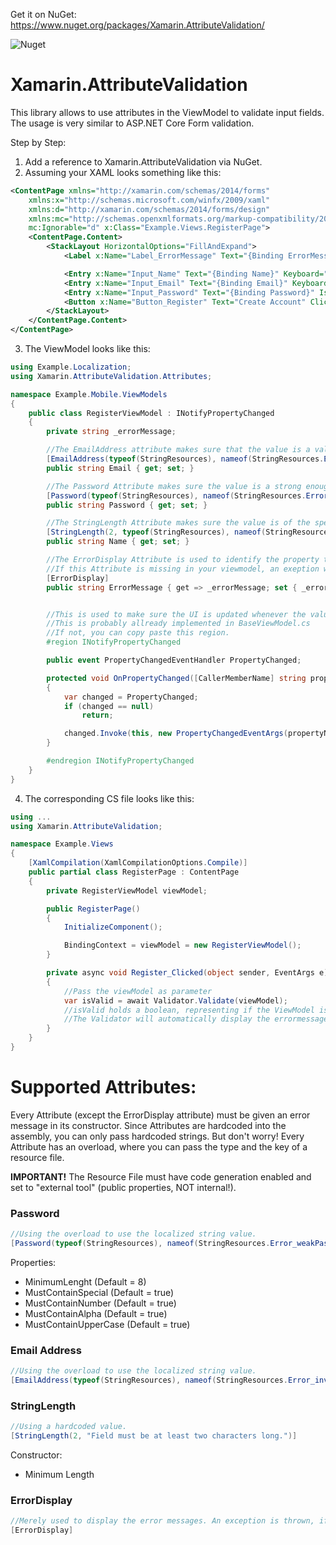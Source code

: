 Get it on NuGet:
https://www.nuget.org/packages/Xamarin.AttributeValidation/

![Nuget](https://img.shields.io/nuget/v/Xamarin.AttributeValidation)


# Xamarin.AttributeValidation
This library allows to use attributes in the ViewModel to validate input fields.
The usage is very similar to ASP.NET Core Form validation.

Step by Step:
1. Add a reference to Xamarin.AttributeValidation via NuGet.
2. Assuming your XAML looks something like this:
```xml
<ContentPage xmlns="http://xamarin.com/schemas/2014/forms" 
    xmlns:x="http://schemas.microsoft.com/winfx/2009/xaml" 
    xmlns:d="http://xamarin.com/schemas/2014/forms/design" 
    xmlns:mc="http://schemas.openxmlformats.org/markup-compatibility/2006" 
    mc:Ignorable="d" x:Class="Example.Views.RegisterPage">
    <ContentPage.Content>
        <StackLayout HorizontalOptions="FillAndExpand">
            <Label x:Name="Label_ErrorMessage" Text="{Binding ErrorMessage}" Margin="0,0,0,15" HorizontalOptions="Center" TextColor="Red" />

            <Entry x:Name="Input_Name" Text="{Binding Name}" Keyboard="Default" Placeholder="Name" Margin="0,0,0,15" />
            <Entry x:Name="Input_Email" Text="{Binding Email}" Keyboard="Email" Placeholder="Email" Margin="0,0,0,15" />
            <Entry x:Name="Input_Password" Text="{Binding Password}" IsPassword="True" Placeholder="Password" Margin="0,0,0,15" />
            <Button x:Name="Button_Register" Text="Create Account" Clicked="Register_Clicked" Margin="0,0,0,15" />
        </StackLayout>
    </ContentPage.Content>
</ContentPage>
```
3. The ViewModel looks like this:
```csharp
using Example.Localization;
using Xamarin.AttributeValidation.Attributes;

namespace Example.Mobile.ViewModels
{
    public class RegisterViewModel : INotifyPropertyChanged
    {
        private string _errorMessage;

        //The EmailAddress attribute makes sure that the value is a valid Email Address.
        [EmailAddress(typeof(StringResources), nameof(StringResources.Error_invalidEmailAddress))]
        public string Email { get; set; }

        //The Password Attribute makes sure the value is a strong enough password. You can customize this via properties. (See below)
        [Password(typeof(StringResources), nameof(StringResources.Error_weakPassword))]
        public string Password { get; set; }

        //The StringLength Attribute makes sure the value is of the specified length.
        [StringLength(2, typeof(StringResources), nameof(StringResources.Error_invalidName))]
        public string Name { get; set; }

        //The ErrorDisplay Attribute is used to identify the property that holds the ErrorMessages.
        //If this Attribute is missing in your viewmodel, an exeption will be thrown.
        [ErrorDisplay]
        public string ErrorMessage { get => _errorMessage; set { _errorMessage = value; OnPropertyChanged(nameof(ErrorMessage)); } }


        //This is used to make sure the UI is updated whenever the value of ErrorMessage is changed.
        //This is probably allready implemented in BaseViewModel.cs
        //If not, you can copy paste this region.
        #region INotifyPropertyChanged

        public event PropertyChangedEventHandler PropertyChanged;

        protected void OnPropertyChanged([CallerMemberName] string propertyName = "")
        {
            var changed = PropertyChanged;
            if (changed == null)
                return;

            changed.Invoke(this, new PropertyChangedEventArgs(propertyName));
        }

        #endregion INotifyPropertyChanged
    }
}
```
4. The corresponding CS file looks like this:
```csharp
using ...
using Xamarin.AttributeValidation;

namespace Example.Views
{
    [XamlCompilation(XamlCompilationOptions.Compile)]
    public partial class RegisterPage : ContentPage
    {
        private RegisterViewModel viewModel;

        public RegisterPage()
        {
            InitializeComponent();

            BindingContext = viewModel = new RegisterViewModel();
        }

        private async void Register_Clicked(object sender, EventArgs e)
        {
            //Pass the viewModel as parameter
            var isValid = await Validator.Validate(viewModel);
            //isValid holds a boolean, representing if the ViewModel is valid or not.
            //The Validator will automatically display the errormessage in the UI.
        }
    }
}
```

# Supported Attributes:
Every Attribute (except the ErrorDisplay attribute) must be given an error message in its constructor.
Since Attributes are hardcoded into the assembly, you can only pass hardcoded strings.
But don't worry!
Every Attribute has an overload, where you can pass the type and the key of a resource file.

**IMPORTANT!** The Resource File must have code generation enabled and set to "external tool" (public properties, NOT internal!).

### Password
```csharp
//Using the overload to use the localized string value.
[Password(typeof(StringResources), nameof(StringResources.Error_weakPassword))]
```
Properties:
* MinimumLenght (Default = 8)
* MustContainSpecial (Default = true)
* MustContainNumber (Default = true)
* MustContainAlpha (Default = true)
* MustContainUpperCase (Default = true)

### Email Address
```csharp
//Using the overload to use the localized string value.
[EmailAddress(typeof(StringResources), nameof(StringResources.Error_invalidEmailAddress))]
```

### StringLength
```csharp
//Using a hardcoded value.
[StringLength(2, "Field must be at least two characters long.")]
```
Constructor:
* Minimum Length

### ErrorDisplay
```csharp
//Merely used to display the error messages. An exception is thrown, if this is missing in the viewmodel.
[ErrorDisplay]
```

